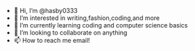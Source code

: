 - 👋 Hi, I’m @hasby0333
- 👀 I’m interested in writing,fashion,coding,and more
- 🌱 I’m currently learning coding and computer science basics 
- 💞️ I’m looking to collaborate on anything
- 📫 How to reach me email!

<!---
hasby0333/hasby0333 is a ✨ special ✨ repository because its `README.md` (this file) appears on your GitHub profile.
You can click the Preview link to take a look at your changes.
--->
